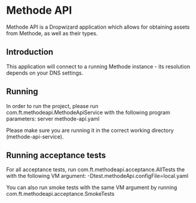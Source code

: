 # Methode API
Methode API is a Dropwizard application which allows for obtaining assets from Methode, as well as their types.

## Introduction
This application will connect to a running Methode instance - its resolution depends on your DNS settings.

## Running
In order to run the project, please run com.ft.methodeapi.MethodeApiService with the following program parameters:
server methode-api.yaml

Please make sure you are running it in the correct working directory (methode-api-service).

## Running acceptance tests
For all acceptance tests, run com.ft.methodeapi.acceptance.AllTests the with the following VM argument:
-Dtest.methodeApi.configFile=local.yaml

You can also run smoke tests with the same VM argument by running com.ft.methodeapi.acceptance.SmokeTests
